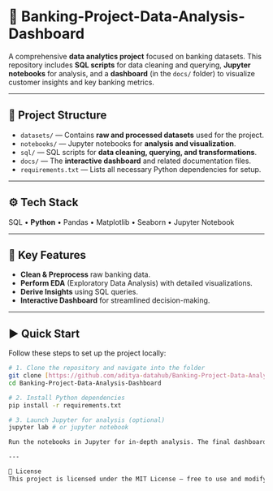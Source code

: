 # 🏦 Banking-Project-Data-Analysis-Dashboard

A comprehensive **data analytics project** focused on banking datasets. This repository includes **SQL scripts** for data cleaning and querying, **Jupyter notebooks** for analysis, and a **dashboard** (in the `docs/` folder) to visualize customer insights and key banking metrics.

---

## 📂 Project Structure

- `datasets/` — Contains **raw and processed datasets** used for the project.
- `notebooks/` — Jupyter notebooks for **analysis and visualization**.
- `sql/` — SQL scripts for **data cleaning, querying, and transformations**.
- `docs/` — The **interactive dashboard** and related documentation files.
- `requirements.txt` — Lists all necessary Python dependencies for setup.

---

## ⚙️ Tech Stack

SQL • **Python** • Pandas • Matplotlib • Seaborn • Jupyter Notebook

---

## 🚀 Key Features

- **Clean & Preprocess** raw banking data.
- **Perform EDA** (Exploratory Data Analysis) with detailed visualizations.
- **Derive Insights** using SQL queries.
- **Interactive Dashboard** for streamlined decision-making.

---

## ▶️ Quick Start

Follow these steps to set up the project locally:

```bash
# 1. Clone the repository and navigate into the folder
git clone [https://github.com/aditya-datahub/Banking-Project-Data-Analysis-Dashboard.git](https://github.com/aditya-datahub/Banking-Project-Data-Analysis-Dashboard.git)
cd Banking-Project-Data-Analysis-Dashboard

# 2. Install Python dependencies
pip install -r requirements.txt

# 3. Launch Jupyter for analysis (optional)
jupyter lab # or jupyter notebook

Run the notebooks in Jupyter for in-depth analysis. The final dashboard is available for viewing within the docs/ folder.

---

📜 License
This project is licensed under the MIT License – free to use and modify.
